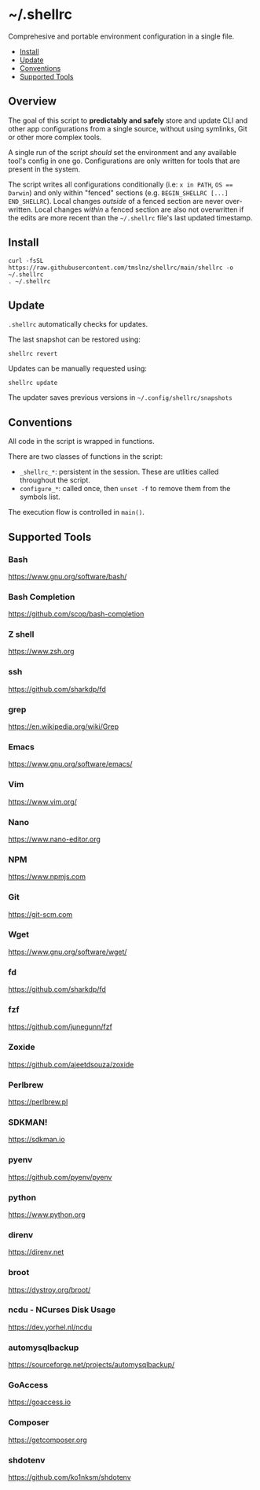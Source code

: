 # ~/.shellrc
Comprehesive and portable environment configuration in a single file.

- [Install](#install)
- [Update](#update)
- [Conventions](#conventions)
- [Supported Tools](#supported-tools)

## Overview


The goal of this script to **predictably and safely** store and update CLI and other app configurations from a single source, without using symlinks, Git or other more complex tools.

A single run of the script *should* set the environment and any available tool's config in one go.
Configurations are only written for tools that are present in the system.

The script writes all configurations conditionally (i.e: `x in PATH`, `OS == Darwin`) and only within "fenced" sections (e.g. `BEGIN_SHELLRC [...] END_SHELLRC`).
Local changes _outside_ of a fenced section are never over-written.
Local changes _within_ a fenced section are also not overwritten if the edits are more recent than the `~/.shellrc` file's last updated timestamp.

## Install

```
curl -fsSL https://raw.githubusercontent.com/tmslnz/shellrc/main/shellrc -o ~/.shellrc
. ~/.shellrc
```

## Update

`.shellrc` automatically checks for updates.

The last snapshot can be restored using:
```
shellrc revert
```

Updates can be manually requested using:
```
shellrc update
```

The updater saves previous versions in `~/.config/shellrc/snapshots`

## Conventions

All code in the script is wrapped in functions.

There are two classes of functions in the script:
- `_shellrc_*`: persistent in the session. These are utlities called throughout the script.
- `configure_*`: called once, then `unset -f` to remove them from the symbols list.

The execution flow is controlled in `main()`.

## Supported Tools

### Bash
https://www.gnu.org/software/bash/

### Bash Completion
https://github.com/scop/bash-completion

### Z shell
https://www.zsh.org

### ssh
https://github.com/sharkdp/fd

### grep
https://en.wikipedia.org/wiki/Grep

### Emacs
https://www.gnu.org/software/emacs/

### Vim
https://www.vim.org/

### Nano
https://www.nano-editor.org

### NPM
https://www.npmjs.com

### Git
https://git-scm.com

### Wget
https://www.gnu.org/software/wget/

### fd
https://github.com/sharkdp/fd

### fzf
https://github.com/junegunn/fzf

### Zoxide
https://github.com/ajeetdsouza/zoxide

### Perlbrew
https://perlbrew.pl

### SDKMAN!
https://sdkman.io

### pyenv
https://github.com/pyenv/pyenv

### python
https://www.python.org

### direnv
https://direnv.net

### broot
https://dystroy.org/broot/

### ncdu - NCurses Disk Usage
https://dev.yorhel.nl/ncdu

### automysqlbackup
https://sourceforge.net/projects/automysqlbackup/

### GoAccess
https://goaccess.io

### Composer
https://getcomposer.org

### shdotenv
https://github.com/ko1nksm/shdotenv
